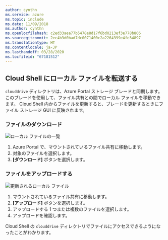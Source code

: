 ```yaml
---
author: cynthn
ms.service: azure
ms.topic: include
ms.date: 11/09/2018
ms.author: cynthn
ms.openlocfilehash: c2ed33aea77b5478e8d17f6bd0213ef3e778b806
ms.sourcegitcommit: 2ec4b3d0bad7dc0071400c2a2264399e4fe34897
ms.translationtype: HT
ms.contentlocale: ja-JP
ms.lasthandoff: 03/28/2020
ms.locfileid: "67181512"
---
```

## <a name="transfer-local-files-to-cloud-shell"></a>Cloud Shell にローカル ファイルを転送する
`clouddrive` ディレクトリは、Azure Portal ストレージ ブレードと同期します。 このブレードを使用して、ファイル共有との間でローカル ファイルを移動できます。 Cloud Shell 内からファイルを更新すると、ブレードを更新するときにファイル ストレージ GUI に反映されます。

### <a name="download-files"></a>ファイルのダウンロード

![ローカル ファイルの一覧](../articles/cloud-shell/media/persisting-shell-storage/download.png)
1. Azure Portal で、マウントされているファイル共有に移動します。
2. 対象のファイルを選択します。
3. **[ダウンロード]** ボタンを選択します。

### <a name="upload-files"></a>ファイルをアップロードする

![更新されるローカル ファイル](../articles/cloud-shell/media/persisting-shell-storage/upload.png)
1. マウントされているファイル共有に移動します。
2. **[アップロード]** ボタンを選択します。
3. アップロードする 1 つまたは複数のファイルを選択します。
4. アップロードを確認します。

Cloud Shell の `clouddrive` ディレクトリでファイルにアクセスできるようになったことがわかります。